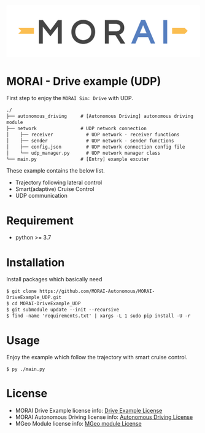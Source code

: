 [![MORAILog](./docs/MORAI_Logo.png)](https://www.morai.ai)
===
# MORAI - Drive example (UDP)

First step to enjoy the `MORAI Sim: Drive` with UDP.

```
./
├── autonomous_driving     # [Autonomous Driving] autonomous driving module
├── network                # UDP network connection
│    ├── receiver            # UDP network - receiver functions
│    ├── sender              # UDP network - sender functions
│    ├── config.json         # UDP network connection config file
│    └── udp_manager.py      # UDP network manager class
└── main.py                # [Entry] example excuter
```

These example contains the below list.
  - Trajectory following lateral control
  - Smart(adaptive) Cruise Control
  - UDP communication

# Requirement

- python >= 3.7

# Installation

Install packages which basically need

```
$ git clone https://github.com/MORAI-Autonomous/MORAI-DriveExample_UDP.git
$ cd MORAI-DriveExample_UDP
$ git submodule update --init --recursive
$ find -name 'requirements.txt' | xargs -L 1 sudo pip install -U -r
```

# Usage

Enjoy the example which follow the trajectory with smart cruise control.
```
$ py ./main.py
```

# License
- MORAI Drive Example license info:  [Drive Example License](./docs/License.md)
- MORAI Autonomous Driving license info: [Autonomous Driving License](./autonomous_driving/docs/License.md)
- MGeo Module license info: [MGeo module License](./autonomous_driving/mgeo/lib/mgeo/docs/License.md)

